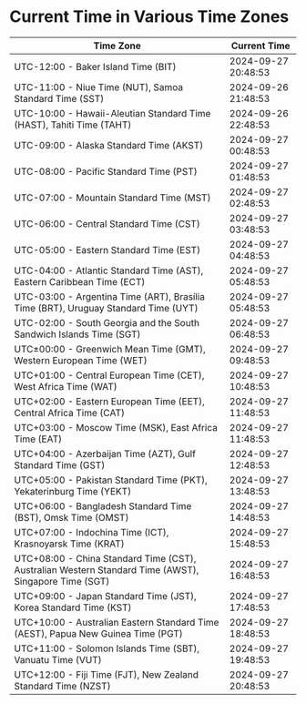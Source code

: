 # Current Time in Various Time Zones

| Time Zone | Current Time |
|-----------|--------------|
| UTC-12:00 - Baker Island Time (BIT) | 2024-09-27 20:48:53 |
| UTC-11:00 - Niue Time (NUT), Samoa Standard Time (SST) | 2024-09-26 21:48:53 |
| UTC-10:00 - Hawaii-Aleutian Standard Time (HAST), Tahiti Time (TAHT) | 2024-09-26 22:48:53 |
| UTC-09:00 - Alaska Standard Time (AKST) | 2024-09-27 00:48:53 |
| UTC-08:00 - Pacific Standard Time (PST) | 2024-09-27 01:48:53 |
| UTC-07:00 - Mountain Standard Time (MST) | 2024-09-27 02:48:53 |
| UTC-06:00 - Central Standard Time (CST) | 2024-09-27 03:48:53 |
| UTC-05:00 - Eastern Standard Time (EST) | 2024-09-27 04:48:53 |
| UTC-04:00 - Atlantic Standard Time (AST), Eastern Caribbean Time (ECT) | 2024-09-27 05:48:53 |
| UTC-03:00 - Argentina Time (ART), Brasília Time (BRT), Uruguay Standard Time (UYT) | 2024-09-27 05:48:53 |
| UTC-02:00 - South Georgia and the South Sandwich Islands Time (SGT) | 2024-09-27 06:48:53 |
| UTC±00:00 - Greenwich Mean Time (GMT), Western European Time (WET) | 2024-09-27 09:48:53 |
| UTC+01:00 - Central European Time (CET), West Africa Time (WAT) | 2024-09-27 10:48:53 |
| UTC+02:00 - Eastern European Time (EET), Central Africa Time (CAT) | 2024-09-27 11:48:53 |
| UTC+03:00 - Moscow Time (MSK), East Africa Time (EAT) | 2024-09-27 11:48:53 |
| UTC+04:00 - Azerbaijan Time (AZT), Gulf Standard Time (GST) | 2024-09-27 12:48:53 |
| UTC+05:00 - Pakistan Standard Time (PKT), Yekaterinburg Time (YEKT) | 2024-09-27 13:48:53 |
| UTC+06:00 - Bangladesh Standard Time (BST), Omsk Time (OMST) | 2024-09-27 14:48:53 |
| UTC+07:00 - Indochina Time (ICT), Krasnoyarsk Time (KRAT) | 2024-09-27 15:48:53 |
| UTC+08:00 - China Standard Time (CST), Australian Western Standard Time (AWST), Singapore Time (SGT) | 2024-09-27 16:48:53 |
| UTC+09:00 - Japan Standard Time (JST), Korea Standard Time (KST) | 2024-09-27 17:48:53 |
| UTC+10:00 - Australian Eastern Standard Time (AEST), Papua New Guinea Time (PGT) | 2024-09-27 18:48:53 |
| UTC+11:00 - Solomon Islands Time (SBT), Vanuatu Time (VUT) | 2024-09-27 19:48:53 |
| UTC+12:00 - Fiji Time (FJT), New Zealand Standard Time (NZST) | 2024-09-27 20:48:53 |
